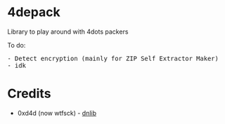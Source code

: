 # 4depack
Library to play around with 4dots packers

To do:
<pre>
- Detect encryption (mainly for ZIP Self Extractor Maker)
- idk
</pre>

# Credits
- 0xd4d (now wtfsck) - [dnlib](https://github.com/0xd4d/dnlib)

